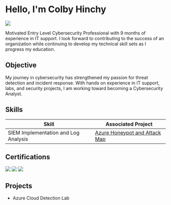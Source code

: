 # Hello, I'm Colby Hinchy
<a href="https://www.linkedin.com/in/colby-hinchy/"><img src="https://img.shields.io/badge/-LinkedIn-0072b1?&style=for-the-badge&logo=linkedin&logoColor=white" /></a>


Motivated Entry Level Cybersecurity Professional with 9 months of experience in IT support. I look forward to contributing to the success of an organization while continuing to develop my technical skill sets as I progress my education. 

## Objective


My journey in cybersecurity has strengthened my passion for threat detection and incident response. With hands on experience in IT support, labs, and security projects, I am working toward becoming a Cybersecurity Analyst.
## Skills


| Skill                                         | Associated Project         |
|-----------------------------------------------|----------------------------|
| SIEM Implementation and Log Analysis | [Azure Honeypot and Attack Map](projects/azure-cloud-detection-lab.md) |




    
</div>


   
</div>

## Certifications

<div>

<div>
  <img src="https://img.shields.io/badge/CompTIA-A%2B-EE1C25?style=for-the-badge&logo=CompTIA&logoColor=white" />
  <img src="https://img.shields.io/badge/CompTIA-Security%2B-FF0000?style=for-the-badge&logo=CompTIA&logoColor=white" />
  <img src="https://img.shields.io/badge/Microsoft-AZ--900-0078D4?style=for-the-badge&logo=Microsoft-Azure&logoColor=white" />
</div>

</div>

## Projects
- Azure Cloud Detection Lab




